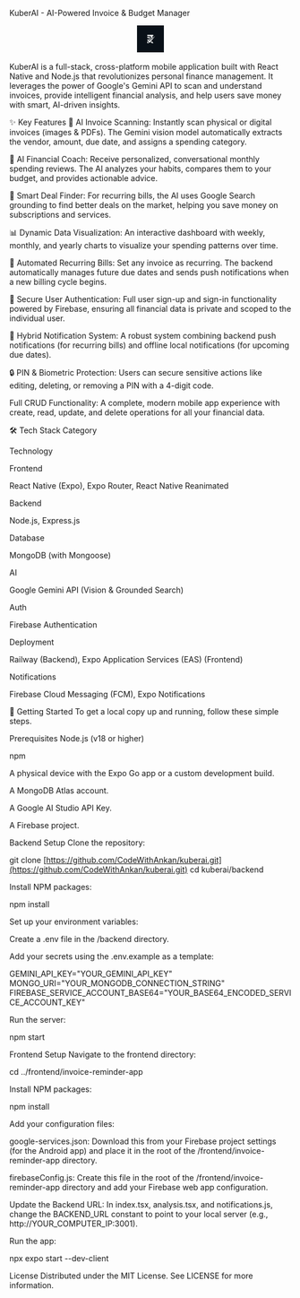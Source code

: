 KuberAI - AI-Powered Invoice & Budget Manager
<p align="center">
<img src="assets/images/icon.png" style="width: 48px; height: 48px;" alt="KuberAI Banner">
</p>

KuberAI is a full-stack, cross-platform mobile application built with React Native and Node.js that revolutionizes personal finance management. It leverages the power of Google's Gemini API to scan and understand invoices, provide intelligent financial analysis, and help users save money with smart, AI-driven insights.

✨ Key Features
📄 AI Invoice Scanning: Instantly scan physical or digital invoices (images & PDFs). The Gemini vision model automatically extracts the vendor, amount, due date, and assigns a spending category.

🤖 AI Financial Coach: Receive personalized, conversational monthly spending reviews. The AI analyzes your habits, compares them to your budget, and provides actionable advice.

💸 Smart Deal Finder: For recurring bills, the AI uses Google Search grounding to find better deals on the market, helping you save money on subscriptions and services.

📊 Dynamic Data Visualization: An interactive dashboard with weekly, monthly, and yearly charts to visualize your spending patterns over time.

🔄 Automated Recurring Bills: Set any invoice as recurring. The backend automatically manages future due dates and sends push notifications when a new billing cycle begins.

🔐 Secure User Authentication: Full user sign-up and sign-in functionality powered by Firebase, ensuring all financial data is private and scoped to the individual user.

🔔 Hybrid Notification System: A robust system combining backend push notifications (for recurring bills) and offline local notifications (for upcoming due dates).

🔒 PIN & Biometric Protection: Users can secure sensitive actions like editing, deleting, or removing a PIN with a 4-digit code.

Full CRUD Functionality: A complete, modern mobile app experience with create, read, update, and delete operations for all your financial data.

🛠️ Tech Stack
Category

Technology

Frontend

React Native (Expo), Expo Router, React Native Reanimated

Backend

Node.js, Express.js

Database

MongoDB (with Mongoose)

AI

Google Gemini API (Vision & Grounded Search)

Auth

Firebase Authentication

Deployment

Railway (Backend), Expo Application Services (EAS) (Frontend)

Notifications

Firebase Cloud Messaging (FCM), Expo Notifications

🚀 Getting Started
To get a local copy up and running, follow these simple steps.

Prerequisites
Node.js (v18 or higher)

npm

A physical device with the Expo Go app or a custom development build.

A MongoDB Atlas account.

A Google AI Studio API Key.

A Firebase project.

Backend Setup
Clone the repository:

git clone [https://github.com/CodeWithAnkan/kuberai.git](https://github.com/CodeWithAnkan/kuberai.git)
cd kuberai/backend

Install NPM packages:

npm install

Set up your environment variables:

Create a .env file in the /backend directory.

Add your secrets using the .env.example as a template:

GEMINI_API_KEY="YOUR_GEMINI_API_KEY"
MONGO_URI="YOUR_MONGODB_CONNECTION_STRING"
FIREBASE_SERVICE_ACCOUNT_BASE64="YOUR_BASE64_ENCODED_SERVICE_ACCOUNT_KEY"

Run the server:

npm start

Frontend Setup
Navigate to the frontend directory:

cd ../frontend/invoice-reminder-app

Install NPM packages:

npm install

Add your configuration files:

google-services.json: Download this from your Firebase project settings (for the Android app) and place it in the root of the /frontend/invoice-reminder-app directory.

firebaseConfig.js: Create this file in the root of the /frontend/invoice-reminder-app directory and add your Firebase web app configuration.

Update the Backend URL: In index.tsx, analysis.tsx, and notifications.js, change the BACKEND_URL constant to point to your local server (e.g., http://YOUR_COMPUTER_IP:3001).

Run the app:

npx expo start --dev-client

License
Distributed under the MIT License. See LICENSE for more information.
